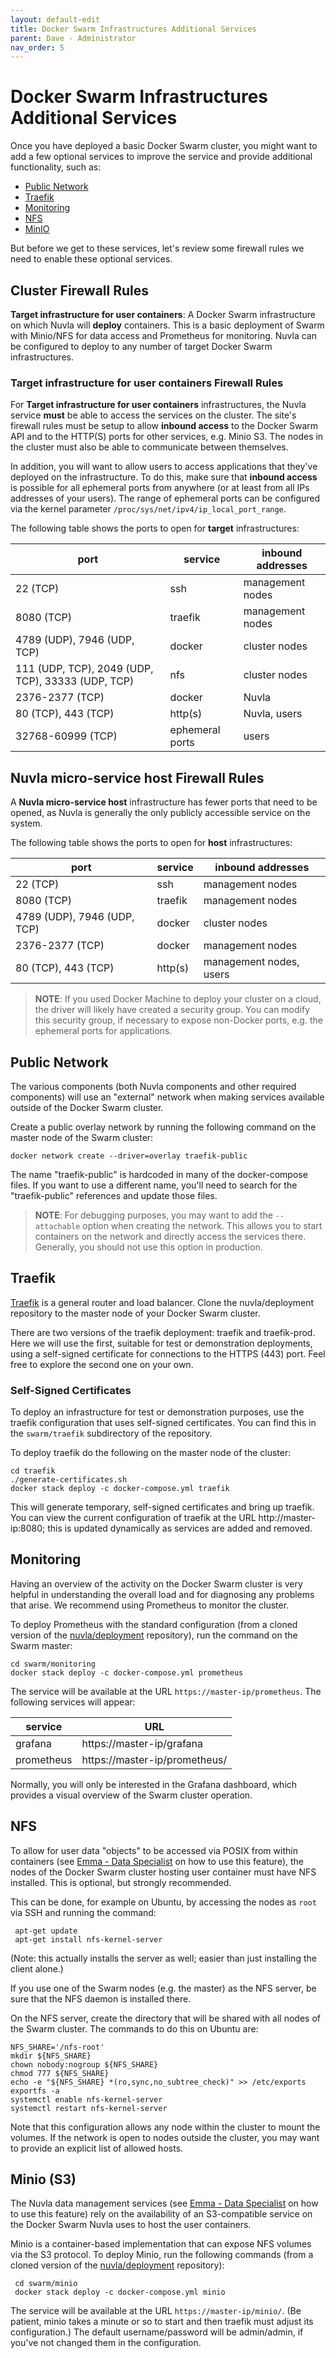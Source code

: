 ```yaml
---
layout: default-edit
title: Docker Swarm Infrastructures Additional Services
parent: Dave - Administrator
nav_order: 5
---
```


Docker Swarm Infrastructures Additional Services
================

Once you have deployed a basic Docker Swarm cluster, you might want to add a few optional services to improve the service and provide additional functionality, such as:

 - [Public Network](#public-network)
 - [Traefik](#traefik)
 - [Monitoring](#monitoring)
 - [NFS](#nfs)
 - [MinIO](#minio)
 
But before we get to these services, let's review some firewall rules we need to enable these optional services.

## Cluster Firewall Rules

**Target infrastructure for user containers**: A Docker Swarm infrastructure on which Nuvla will **deploy** containers. This is a basic deployment of Swarm with Minio/NFS for data access and Prometheus for monitoring. Nuvla can be configured to deploy to any number of target Docker Swarm infrastructures.

### Target infrastructure for user containers Firewall Rules

For **Target infrastructure for user containers** infrastructures, the Nuvla service **must** be able to access the services on the cluster. The site's firewall rules must be setup to allow **inbound access** to the Docker Swarm API and to the HTTP(S) ports for other services, e.g. Minio S3.  The nodes in the cluster must also be able to communicate between themselves.

In addition, you will want to allow users to access applications that they've deployed on the infrastructure. To do this, make sure that **inbound access** is possible for all ephemeral ports from anywhere (or at least from all IPs addresses of your users). The range of ephemeral ports can be configured via the kernel parameter `/proc/sys/net/ipv4/ip_local_port_range`.

The following table shows the ports to open for **target** infrastructures:

| port | service | inbound addresses |
| --- | --- | --- |
| 22 (TCP) | ssh |  management nodes |
| 8080 (TCP) | traefik |  management nodes | 
| 4789 (UDP), 7946 (UDP, TCP) | docker |  cluster nodes |
| 111 (UDP, TCP), 2049 (UDP, TCP), 33333 (UDP, TCP) | nfs |  cluster nodes |
| 2376-2377 (TCP) | docker |  Nuvla |
| 80 (TCP), 443 (TCP) | http(s) |  Nuvla, users |
| 32768-60999 (TCP) | ephemeral ports |  users |

## Nuvla micro-service host Firewall Rules

A **Nuvla micro-service host** infrastructure has fewer ports that need to be opened, as Nuvla is generally the only publicly accessible service on the system.

The following table shows the ports to open for **host** infrastructures:

| port | service | inbound addresses |
| --- | --- | --- |
| 22 (TCP) | ssh |  management nodes |
| 8080 (TCP) | traefik |  management nodes | 
| 4789 (UDP), 7946 (UDP, TCP) | docker |  cluster nodes |
| 2376-2377 (TCP) | docker |  management nodes |
| 80 (TCP), 443 (TCP) | http(s) |  management nodes, users |

> **NOTE**: If you used Docker Machine to deploy your cluster on a cloud, the driver will likely have created a security group.  You can modify this security group, if necessary to expose non-Docker ports, e.g. the ephemeral ports for applications.

## Public Network

The various components (both Nuvla components and other required components) will use an "external" network when making services available outside of the Docker Swarm cluster. 

Create a public overlay network by running the following command on the master node of the Swarm cluster:

    docker network create --driver=overlay traefik-public

The name "traefik-public" is hardcoded in many of the docker-compose files. If you want to use a different name, you'll need to search for the "traefik-public" references and update those files.

> **NOTE**: For debugging purposes, you may want to add the `--attachable` option when creating the network.  This allows you to start containers on the network and directly access the services there. Generally, you should not use this option in production.

## Traefik

[Traefik](https://traefik.io) is a general router and load balancer.  Clone the nuvla/deployment repository to the master node of your Docker Swarm cluster.

There are two versions of the traefik deployment: traefik and traefik-prod. Here we will use the first, suitable for test or demonstration deployments, using a self-signed certificate for connections to the HTTPS (443) port.  Feel free to explore the second one on your own.

### Self-Signed Certificates

To deploy an infrastructure for test or demonstration purposes, use the traefik configuration that uses self-signed certificates. You can find this in the `swarm/traefik` subdirectory of the repository. 

To deploy traefik do the following on the master node of the cluster:

    cd traefik
    ./generate-certificates.sh
    docker stack deploy -c docker-compose.yml traefik

This will generate temporary, self-signed certificates and bring up traefik.  You can view the current configuration of traefik at the URL http://master-ip:8080; this is updated dynamically as services are added and removed.

## Monitoring

Having an overview of the activity on the Docker Swarm cluster is very helpful in understanding the overall load and for diagnosing any problems that arise. We recommend using Prometheus to monitor the cluster.

To deploy Prometheus with the standard configuration (from a cloned version of the [nuvla/deployment](https://github.com/nuvla/deployment) repository), run the command on the
Swarm master:

    cd swarm/monitoring
    docker stack deploy -c docker-compose.yml prometheus

The service will be available at the URL `https://master-ip/prometheus`.
The following services will appear:

| service | URL |
| --- | --- |
| grafana | https://master-ip/grafana | monitoring dashboard |
| prometheus | https://master-ip/prometheus/ | Prometheus administration |

Normally, you will only be interested in the Grafana dashboard, which
provides a visual overview of the Swarm cluster operation.

## NFS

To allow for user data "objects" to be accessed via POSIX from within containers (see [Emma - Data Specialist](/emma) on how to use this feature), the nodes of the Docker Swarm cluster hosting user container must have NFS installed.  This is optional, but strongly recommended.

This can be done, for example on Ubuntu, by accessing the nodes as
`root` via SSH and running the command:

     apt-get update
     apt-get install nfs-kernel-server

(Note: this actually installs the server as well; easier than just installing the client alone.)

If you use one of the Swarm nodes (e.g. the master) as the NFS server, be sure that the NFS daemon is installed there.

On the NFS server, create the directory that will be shared with all nodes of the Swarm cluster.  The commands to do this on Ubuntu are:

    NFS_SHARE='/nfs-root'
    mkdir ${NFS_SHARE}
    chown nobody:nogroup ${NFS_SHARE}
    chmod 777 ${NFS_SHARE}
    echo -e "${NFS_SHARE} *(ro,sync,no_subtree_check)" >> /etc/exports
    exportfs -a
    systemctl enable nfs-kernel-server
    systemctl restart nfs-kernel-server

Note that this configuration allows any node within the cluster to mount the volumes.  If the network is open to nodes outside the cluster, you may want to provide an explicit list of allowed hosts.

## Minio (S3)

The Nuvla data management services (see [Emma - Data Specialist](/emma) on how to use this feature) rely on the availability of an S3-compatible service on the Docker Swarm Nuvla uses to host the user containers.

Minio is a container-based implementation that can expose NFS volumes via the S3 protocol. To deploy Minio, run the following commands (from a cloned version of the [nuvla/deployment](https://github.com/nuvla/deployment) repository):

     cd swarm/minio
     docker stack deploy -c docker-compose.yml minio

The service will be available at the URL `https://master-ip/minio/`. (Be patient, minio takes a minute or so to
start and then traefik must adjust its configuration.) The default username/password will be admin/admin, if you've not changed them in the configuration.
